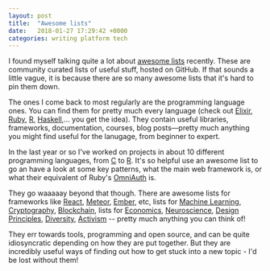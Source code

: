 ```yaml
---
layout: post
title:  "Awesome lists"
date:   2018-01-27 17:29:42 +0000
categories: writing platform tech
---
```


I found myself talking quite a lot about [awesome lists](https://github.com/sindresorhus/awesome) recently. These are community curated lists of useful stuff, hosted on GitHub. If that sounds a little vague, it is because there are so many awesome lists that it's hard to pin them down.

The ones I come back to most regularly are the programming language ones. You can find them for pretty much every language (check out [Elixir](https://github.com/h4cc/awesome-elixir), [Ruby](https://github.com/markets/awesome-ruby), [R](https://github.com/qinwf/awesome-R), [Haskell](https://github.com/krispo/awesome-haskell),... you get the idea). They contain useful libraries, frameworks, documentation, courses, blog posts&#8212;pretty much anything you might find useful for the lanugage, from beginner to expert.

In the last year or so I've worked on projects in about 10 different programming languages, from [C][12] to [R][13]. It's so helpful use an awesome list to go an have a look at some key patterns, what the main web framework is, or what their equivalent of Ruby's [OmniAuth](https://github.com/omniauth/omniauth) is.

They go waaaaay beyond that though. There are awesome lists for frameworks like [React][1], [Meteor][2], [Ember][3], etc, lists for [Machine Learning][4], [Cryptography][5], [Blockchain][6], lists for [Economics][7], [Neuroscience][8], [Design Principles][9], [Diversity][10], [Activism][11] -- pretty much anything you can think of!

They err towards tools, programming and open source, and can be quite idiosyncratic depending on how they are put together. But they are incredibly useful ways of finding out how to get stuck into a new topic - I'd be lost without them!

[1]: https://github.com/jondot/awesome-react-native
[2]: https://github.com/Urigo/awesome-meteor
[3]: https://github.com/nmec/awesome-ember
[4]: https://github.com/josephmisiti/awesome-machine-learning
[5]: https://github.com/sobolevn/awesome-cryptography
[6]: https://github.com/machinomy/awesome-non-financial-blockchain
[7]: https://github.com/antontarasenko/awesome-economics
[8]: https://github.com/analyticalmonk/awesome-neuroscience
[9]: https://github.com/robinstickel/awesome-design-principles
[10]: https://github.com/folkswhocode/awesome-diversity
[11]: https://github.com/drewrwilson/toolsforactivism
[12]: https://github.com/aleksandar-todorovic/awesome-c
[13]: https://github.com/qinwf/awesome-R
